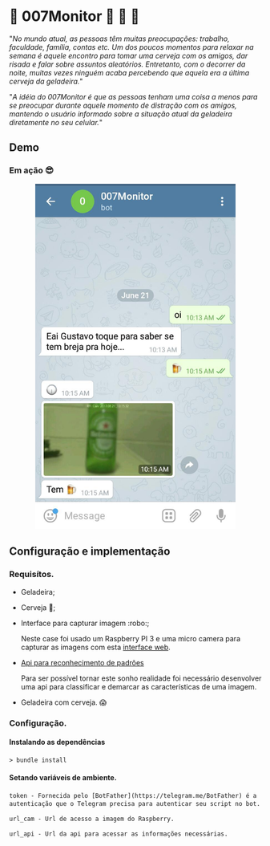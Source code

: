 
# :beer: 007Monitor :beer: :rocket: :rocket:

"*No mundo atual, as pessoas têm muitas
preocupações: trabalho, faculdade, família, contas etc.
Um dos poucos momentos para relaxar na semana é
aquele encontro para tomar uma cerveja com os amigos,
dar risada e falar sobre assuntos aleatórios. Entretanto,
com o decorrer da noite, muitas vezes ninguém acaba
percebendo que aquela era a última cerveja da geladeira.*"

"*A idéia do 007Monitor é que as pessoas tenham uma
coisa a menos para se preocupar durante aquele momento
de distração com os amigos, mantendo o usuário
informado sobre a situação atual da geladeira diretamente
no seu celular.*"

## Demo
### Em ação :sunglasses:
<div style="text-align:center"><img width="400" src="sample.jpg" /></div>

## Configuração e implementação

### Requisítos.
* Geladeira;
* Cerveja :beer:;
* Interface para capturar imagem :robo:;

  Neste case foi usado um Raspberry PI 3 e uma micro camera para capturar as imagens com esta [interface web](https://github.com/silvanmelchior/RPi_Cam_Web_Interface).
* [Api para reconhecimento de padrões](https://github.com/gusanthiago/Api-recognition-image)

  Para ser possível tornar este sonho realidade foi necessário desenvolver uma api para classificar e demarcar as características de uma imagem.

* Geladeira com cerveja. :scream:

### Configuração.

#### Instalando as dependências

```
> bundle install
```

#### Setando variáveis de ambiente.

```
token - Fornecida pelo [BotFather](https://telegram.me/BotFather) é a autenticação que o Telegram precisa para autenticar seu script no bot.
```
```
url_cam - Url de acesso a imagem do Raspberry.
```
```
url_api - Url da api para acessar as informações necessárias.
```
